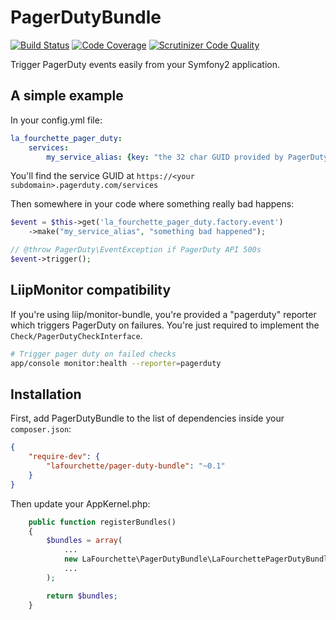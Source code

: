 # PagerDutyBundle

[![Build Status](https://travis-ci.org/lafourchette/PagerDutyBundle.svg?branch=master)](https://travis-ci.org/lafourchette/PagerDutyBundle)
[![Code Coverage](https://scrutinizer-ci.com/g/lafourchette/PagerDutyBundle/badges/coverage.png?b=master)](https://scrutinizer-ci.com/g/lafourchette/PagerDutyBundle/?branch=master)
[![Scrutinizer Code Quality](https://scrutinizer-ci.com/g/lafourchette/PagerDutyBundle/badges/quality-score.png?b=master)](https://scrutinizer-ci.com/g/lafourchette/PagerDutyBundle/?branch=master)

Trigger PagerDuty events easily from your Symfony2 application.

## A simple example
In your config.yml file:
```yaml
la_fourchette_pager_duty:
    services:
        my_service_alias: {key: "the 32 char GUID provided by PagerDuty"}
```

You'll find the service GUID at ```https://<your subdomain>.pagerduty.com/services```

Then somewhere in your code where something really bad happens:
```php
$event = $this->get('la_fourchette_pager_duty.factory.event')
    ->make("my_service_alias", "something bad happened");

// @throw PagerDuty\EventException if PagerDuty API 500s
$event->trigger();
```

## LiipMonitor compatibility
If you're using liip/monitor-bundle, you're provided a "pagerduty" reporter which triggers PagerDuty on failures.
You're just required to implement the ```Check/PagerDutyCheckInterface```.
```bash
# Trigger pager duty on failed checks
app/console monitor:health --reporter=pagerduty
```

## Installation
First, add PagerDutyBundle to the list of dependencies inside your `composer.json`:
```json
{
    "require-dev": {
        "lafourchette/pager-duty-bundle": "~0.1"
    }
}
```
Then update your AppKernel.php:
```php
    public function registerBundles()
    {
        $bundles = array(
            ...
            new LaFourchette\PagerDutyBundle\LaFourchettePagerDutyBundle()
            ...
        );

        return $bundles;
    }
```
